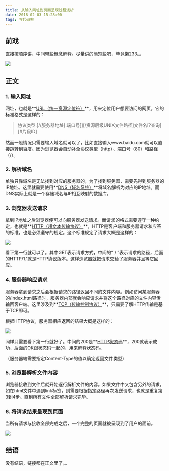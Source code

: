 ```yaml
---
title: 从输入网址到页面呈现过程浅析
date: 2018-02-03 15:28:00
tags: 写代码啦
---
```


## 前戏

直接按顺序讲，中间带些概念解释。尽量讲的简短些吧，毕竟懒233。。

![](http://upload-images.jianshu.io/upload_images/8017344-deae9ef90e4dd9bd.png?imageMogr2/auto-orient/strip%7CimageView2/2/w/1240)

## 正文

### 1. 输入网址

网址，也就是**[URL（统一资源定位符）](https://zh.wikipedia.org/wiki/%E7%BB%9F%E4%B8%80%E8%B5%84%E6%BA%90%E5%AE%9A%E4%BD%8D%E7%AC%A6)**，用来定位用户想要访问的网页。它的标准格式是这样的：

> 协议类型:[//服务器地址[:端口号]][/资源层级UNIX文件路径]文件名[?查询][#片段ID]

然而一般情况只需要输入域名就可以了，比如直接输入www.baidu.com就可以直接跳转到百度。因为浏览器会自动补全协议类型（http）、端口号（80）和路径（/）。

### 2. 解析域名

单独只靠域名是无法找到对应的服务器的，为了找到服务器，需要先得到服务器的IP地址。这里就需要使用**[DNS（域名系统）](https://zh.wikipedia.org/wiki/%E5%9F%9F%E5%90%8D%E7%B3%BB%E7%BB%9F)**将域名解析为对应的IP地址。而DNS实际上就是一个存储域名与IP相互映射的数据库。

### 3. 浏览器发送请求

拿到IP地址之后浏览器便可以向服务器发送请求。而请求的格式需要遵守一种约定，也就是**[HTTP（超文本传输协议）](https://zh.wikipedia.org/wiki/%E8%B6%85%E6%96%87%E6%9C%AC%E4%BC%A0%E8%BE%93%E5%8D%8F%E8%AE%AE)**，HTTP是客户端和服务器请求和应答的标准，也是必须遵守的规定。这个标准规定了请求大概是这样的：

![](http://upload-images.jianshu.io/upload_images/8017344-36fd18dbdd3adb5a.png?imageMogr2/auto-orient/strip%7CimageView2/2/w/1240)

看下第一行就可以了。其中GET表示请求方式，中间的“ / ”表示请求的路径，后面的HTTP/1.1就是HTTP协议版本。这样浏览器就把请求交给了服务器并且等它回应。

### 4. 服务器响应请求

服务器拿到请求之后会根据请求的路径返回不同的文件内容。例如访问某服务器的/index.html路径时，服务器内部就会响应请求并将这个路径对应的文件内容传输回客户端。这里涉及到**[TCP（传输控制协议）](https://zh.wikipedia.org/wiki/%E4%BC%A0%E8%BE%93%E6%8E%A7%E5%88%B6%E5%8D%8F%E8%AE%AE)**，只需要了解HTTP传输是基于TCP即可。

根据HTTP协议，服务器相应返回的结果大概是这样的：

![](http://upload-images.jianshu.io/upload_images/8017344-4db7366bfacf85d3.png?imageMogr2/auto-orient/strip%7CimageView2/2/w/1240)

同样只需要看下第一行就好了。中间的200是**[HTTP状态码](https://zh.wikipedia.org/wiki/HTTP%E7%8A%B6%E6%80%81%E7%A0%81)**，200就表示成功，后面的OK跟状态码一起的，用来解释状态码。

（服务器端需要指定Content-Type的值以确定返回文件类型）

### 5. 浏览器解析文件内容

浏览器接收到文件后就开始逐行解析文件的内容。如果文件中又包含另外的请求，如在html文件中遇到link标签，则需要根据指定路径再次发送请求，也就是重复第3到4步。直到所有文件全部解析请求完毕。

### 6. 将请求结果呈现到页面

当所有请求与接收全部完成之后，一个完整的页面就被呈现到了用户的面前。

![](http://upload-images.jianshu.io/upload_images/8017344-f21a0172966a72d8.png?imageMogr2/auto-orient/strip%7CimageView2/2/w/1240)

## 结语

没有结语，链接都在正文里了。。
